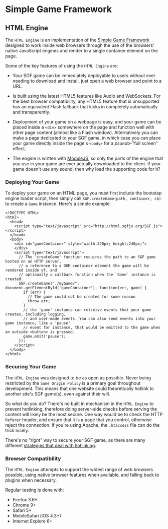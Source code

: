 Simple Game Framework
=====================
HTML Engine
-----------

The `HTML Engine` is an implementation of the [Simple Game Framework][SGF]
designed to work inside web browsers through the use of the browsers'
native JavaScript engines and render to a single container element on the page.

Some of the key features of using the `HTML Engine` are:

 * Your SGF game can be immediately deployable to users without ever needing
  to download and install, just open a web browser and point to a URL.

 * Is built using the latest HTML5 features like Audio and WebSockets. For the
  best browser compatibility, any HTML5 feature that is unsupported has an
  equivalent Flash fallback that kicks in completely automatically and transparently.

 * Deployment of your game on a webpage is easy, and your game can be placed
  inside a `<div>` somewhere on the page and function well with other page
  content (almost like a Flash window). Alternatively you can make a page
  dedicated to your SGF game, in which case you can place your game directly
  inside the page's `<body>` for a _psuedo_-"full screen" effect.

 * The engine is written with [ModuleJS][], so only the parts of the engine
  that you use in your game are ever actually downloaded to the client. If
  your game doesn't use any sound, then why load the supporting code for it?



### Deploying Your Game ###

To deploy your game on an HTML page, you must first include the bootstap
engine loader script, then simply call `SGF.createGame(path, container, cb)`
to create a `Game` instance. Here's a simple example:

    <!DOCTYPE HTML>
    <html>
      <head>
        <script type="text/javascript" src="http://html.sgfjs.org/SGF.js"></script>
      </head>
      <body>
        <div id="gameContainer" style="width:320px; height:240px;">
        </div>
        <script type="text/javascript">
          // The 'createGame' function requires the path to an SGF game hosted on an HTTP server,
          // a reference to a DOM container element the game will be rendered inside of, and
          // optionally a callback function when the `Game` instance is created.
          SGF.createGame("./myGame/", document.getElementById('gameContainer'), function(err, game) {
            if (err) {
              // The game could not be created for some reason
              throw err;
            }
            // the 'game' instance can retceive events that your game creates, including logging,
            // and user-made events. You can also send events into your game instance, like a 'pause'
            // event for instance, that would be emitted to the game when an outside <button> is pressed.
            game.emit('pause');
          });
        </script>
      </body>
    </html>




### Securing Your Game ###

The `HTML Engine` was designed to be as open as possible. Never being restricted
by the `Same Origin Policy` is a primary goal throughout development. This means that
one website could theoretically hotlink to another site's SGF game(s), even against
their will.

So what do you do? There's no built in mechanism in the `HTML Engine` to prevent hotlinking,
therefore doing server-side checks before serving the content will likely be the most
secure. One way would be to check the HTTP `Referer` header, and ensure that it is
a page that you control, otherwise reject the connection. If you're using Apache,
the `.htaccess` file can do the trick nicely.

There's no _"right"_ way to secure your SGF game, as there are many different
[strategies that deal with hotlinking][hotlinking].



### Browser Compatibility ###

The `HTML Engine` attempts to support the widest range of web browsers possible, using
native browser features when available, and falling back to plugins when necessary.

Regular testing is done with:

 * Firefox 3.6+
 * Chrome 9+
 * Safari 5+
 * MobileSafari (iOS 4.3+)
 * Internet Explore 6+


[SGF]: http://sgfjs.org
[ModuleJS]: http://modulejs.tootallnate.net
[hotlinking]: http://en.wikipedia.org/wiki/Inline_linking#Prevention
